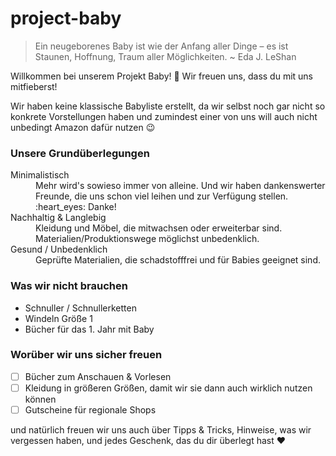 # project-baby

> Ein neugeborenes Baby ist wie der Anfang aller Dinge – es ist Staunen, Hoffnung, Traum aller Möglichkeiten.
> ~ Eda J. LeShan


Willkommen bei unserem Projekt Baby! :baby: Wir freuen uns, dass du mit uns mitfieberst!

Wir haben keine klassische Babyliste erstellt, da wir selbst noch gar nicht so konkrete Vorstellungen haben und 
zumindest einer von uns will auch nicht unbedingt Amazon dafür nutzen :wink: 

### Unsere Grundüberlegungen

<dl>
  <dt>Minimalistisch</dt>
  <dd>Mehr wird's sowieso immer von alleine. Und wir haben dankenswerter Freunde, die uns schon viel leihen und zur Verfügung stellen. :heart_eyes: Danke!</dd>
  <dt>Nachhaltig & Langlebig</dt>
  <dd>Kleidung und Möbel, die mitwachsen oder erweiterbar sind. Materialien/Produktionswege möglichst unbedenklich.</dd>
  <dt>Gesund / Unbedenklich</dt>
  <dd>Geprüfte Materialien, die schadstofffrei und für Babies geeignet sind.</dd>
</dl>

### Was wir nicht brauchen

- Schnuller / Schnullerketten
- Windeln Größe 1
- Bücher für das 1. Jahr mit Baby

### Worüber wir uns sicher freuen

- [ ] Bücher zum Anschauen & Vorlesen
- [ ] Kleidung in größeren Größen, damit wir sie dann auch wirklich nutzen können
- [ ] Gutscheine für regionale Shops

und natürlich freuen wir uns auch über Tipps & Tricks, Hinweise, was wir vergessen haben, und jedes Geschenk, das du dir überlegt hast :heart: